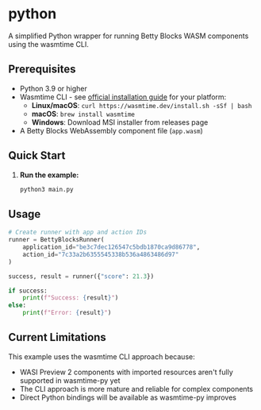 # python

A simplified Python wrapper for running Betty Blocks WASM components using the wasmtime CLI.

## Prerequisites

- Python 3.9 or higher
- Wasmtime CLI - see [official installation guide](https://docs.wasmtime.dev/cli-install.html) for your platform:
  - **Linux/macOS**: `curl https://wasmtime.dev/install.sh -sSf | bash`
  - **macOS**: `brew install wasmtime` 
  - **Windows**: Download MSI installer from releases page
- A Betty Blocks WebAssembly component file (`app.wasm`)

## Quick Start

1. **Run the example:**
   ```bash
   python3 main.py
   ```

## Usage

```python
# Create runner with app and action IDs
runner = BettyBlocksRunner(
    application_id="be3c7dec126547c5bdb1870ca9d86778",
    action_id="7c33a2b6355545338b536a4863486d97"
)

success, result = runner({"score": 21.3})

if success:
    print(f"Success: {result}")
else:
    print(f"Error: {result}")
```

## Current Limitations

This example uses the wasmtime CLI approach because:
- WASI Preview 2 components with imported resources aren't fully supported in wasmtime-py yet
- The CLI approach is more mature and reliable for complex components
- Direct Python bindings will be available as wasmtime-py improves 